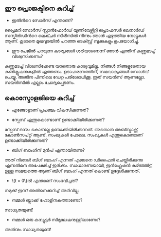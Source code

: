 ## ഈ പ്രൊജക്ടിനെ കുറിച്ച് ##


* ഇതിന്‍റെ സോര്‍സ് എന്താണ്?

പ്രൈമറി സോര്‍സ് സ്റ്റാന്‍ഫോര്‍ഡ് യൂണിവേഴ്സിറ്റി പ്രൊഫസര്‍ ലെനാര്‍ഡ് സസ്കിന്‍ഡിന്‍റെ ലെക്ചര്‍ സീരീസില്‍ നിന്നും ഞാന്‍ എഴുത്തിയ നോട്ടുകള്‍ ആണ്. കൂടാതെ മുഖവുരയില്‍ പറഞ്ഞ ടെക്സ്റ്റ്‌ ബുക്കുകളും ഉപയോഗിച്ചു.

* ഈ പേജില്‍ പറയുന്ന കാര്യങ്ങള്‍ ശരിയാണെന്ന് ഞാന്‍ എന്തിന് കണ്ണുമടച്ച് വിശ്വസിക്കണം?

കണ്ണുമടച്ച് വിശ്വസിക്കേണ്ട യാതൊരു കാര്യവുമില്ല. നിങ്ങള്‍ നിങ്ങളുടേതായ കണ്‍ക്ലൂഷനുകളില്‍ എത്തണം. ഉദാഹരണത്തിന്, സമവാക്യങ്ങള്‍ സോള്‍വ് ചെയ്യൂ. അതിനു പിന്നിലെ ഡേറ്റ പരിശോധിക്കൂ. ഇത് സയന്‍സ് ആണല്ലോ. സയന്‍സില്‍ എല്ലാം ചോദ്യപ്പെടണം.


## കൊസ്മോളജിയെ കുറിച്ച് ##


* എങ്ങോട്ടാണ് പ്രപഞ്ചം വികസിക്കുന്നത്?


* സ്പേസ് എന്തുകൊണ്ടാണ് ഉണ്ടാക്കിയിരിക്കുന്നത്?

സ്പേസ് ഒന്നും കൊണ്ടല്ല ഉണ്ടാക്കിയിരിക്കുന്നത്. അതൊരു അബ്സ്ട്രാക്റ്റ് കോണ്‍സപ്റ്റ് ആണ്. സംഖ്യകള്‍ പോലെ. സംഖ്യകള്‍ എന്തുകൊണ്ടാണ് ഉണ്ടാക്കിയിരിക്കുന്നത്?


* ബിഗ്‌ ബാംഗിന് മുന്‍പ് എന്തായിരുന്നു?

അത് നിങ്ങള്‍ ബിഗ്‌ ബാംഗ് എന്നത് എങ്ങനെ ഡിഫൈന്‍ ചെയ്തിരിക്കുന്നു എന്നതിനെ അപേക്ഷിച്ച് ഇരിക്കും. സാധാരണയായി, ഇന്‍ഫ്ലേഷന്‍ കഴിഞ്ഞിട്ട് ഉള്ള സമയത്തെ ആണ് ബിഗ്‌ ബാംഗ് എന്നത് കൊണ്ട് ഉദ്ദേശിക്കുന്നത്.


* \\(t = 0\\)ല്‍ എന്താണ് സംഭവിച്ചത്?

നമുക്ക് ഇന്ന് അതിനെക്കുറിച്ച്‌ അറിവില്ല.


* നമ്മള്‍ ബ്ലാക്ക് ഹോളിനകത്താണോ?

സാധ്യതയുണ്ട്!

* നമ്മള്‍ ഒരു കമ്പ്യൂട്ടര്‍ സിമുലേഷനുള്ളിലാണോ?

അതിനും സാധ്യതയുണ്ട്!




